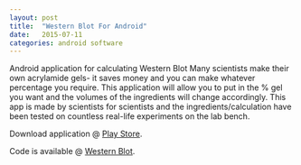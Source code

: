 ```yaml
---
layout: post
title:  "Western Blot For Android"
date:   2015-07-11
categories: android software
---
```


Android application for calculating Western Blot
Many scientists make their own acrylamide gels- it saves money and you can make whatever percentage you require. This application will allow you to put in the % gel you want and the volumes of the ingredients will change accordingly. This app is made by scientists for scientists and the ingredients/calculation have been tested on countless real-life experiments on the lab bench.

Download application @ [Play Store][PlayStore].

Code is available @ [Western Blot][GitHub].

[GitHub]: https://github.com/karlobrien/COMP41150-WesternBlot
[PlayStore]: https://play.google.com/store/apps/details?id=com.jumpercake.tab&feature=search_result#%3Ft%3DW251bGwsMSwxLDEsImNvbS5qdW1wZXJjYWtlLnRhYiJd

